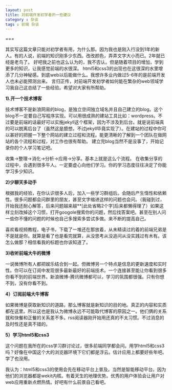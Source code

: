 ```yaml
---
layout: post
title: 对前端开发初学者的一些建议
category : 杂谈
tags : 前端 杂谈
---
```

===

其实写这篇文章只能对初学者有用，为什么那。因为我也是刚入行没到1年的新人。有的人说，前端的知识刚多少东西。改改颜色，弄弄文字大小而已。2年就已经是老鸟了。
好吧我之前也这么认为的，我不否认。但是随着项目的增加，学到更多的知识，让我感觉前端的水很深。
html5和css3的出现也在这很深的水里增添了几分神秘感。到底web以后能做什么。我想许多业内做过5-6年的是前端开发人也未必能预测出来。
言归正传，对前端开发初学者如何能在繁杂的web领域学习我自己这总结了一些经验。希望对大家有所帮助。

**1).开一个技术博客**

技术博客不是新浪网易的blog，是独立空间独立域名并且自己建立的blog。这个blog不一定要自己写程序实现。可以用很成熟的建站工具比如：wordpress。不过要是前端的话最好可以实施jekyll这个框架，因为不涉及到后台。就是说前端真的可以脱离后台了（虽然这是臆想，不过jekyll毕竟实现了）。在建站的过程中你可以甚好的把握一下整个网站的建立过程和流程。能更清晰的了解到一个团队在做网站的各个流程和过程，对工作也很有帮助。
建立完blog当然不是没事了，开始记录你的个人学习笔记吧。

收集→整理→消化→分析→应用→分享。基本上就是这么个流程。
在收集分享的过程中，会遇到很多牛人。一定要虚心向他们学习。你的学习态度往往决定了你能学习多少知识。

**2)少聊天多动手**

根据我的经验，在你认识很多人后，加入一些学习群组后。会随后产生惰性和依赖性。很多问题都会问群里的朋友，甚至文字缩进这样的问题也会问。（我碰到过，开始我还耐心解答，后来问题越来越**[此处省略2个字]后来都懒得理了）如果这样立刻改掉这个习惯，打开googole搜索你的问题，然后找答案吧。甚至在别人问一些你不懂的问题的时候也自己多搜索多尝试多做。来不断的提高自己。

喜欢看视频教程，电子书，下载了一堆还在那放着，从未精读过的着的前端兄弟是不是就是你。就算是看了也是看完就算，从没思考从没追问从没实践过有木有。该怎么做那？相信看我的标题也你该知道了。

**3)收听前端大牛的微博**

一说微博所有人都把娱乐结合到一起。但微博另一个特点是信息的更新速度和实时性。你可以在订阅中发现很多最新最好的前端技术。一个连接甚至能让你看到很多你看不到的前端世界。新浪微博-腾讯微博都可以，学习的氛围都很强。只有你想不到，没有你看不到。

**4）订阅前端大牛博客**

如果微博是获取新知识的道路，那么博客就是新知识的目的地。真正的内容和实质都在这里。所以这也是我认为微博永远不可能取代博客的原因之一。他们俩的关系就和快餐和正餐的关系差不多。rss阅读器刚开始用还真的不太习惯。不过消息的及时性还是真不错的。

**5）学习html5和css3**

这个问题在我所在的css学习群讨论过，很多前端同学都会问。用学html5和css3吗？好像在中国这个大的浏览器环境下它们都是浮云。估计应用上都要好些年吧。学了也没用。

我认为：html5和css3的使用会先在移动平台上普及。当然是智能移动平台。因为他们的浏览器都是wekit内核。有着天生的地理优势。优秀的用户体验会让用户对web应用重新点燃热情。好吧有什么前景自己看吧。